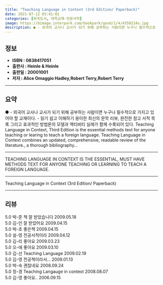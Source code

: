 ```yaml
---
title: "Teaching Language in Context (3rd Edition/ Paperback)"
date: 2021-07-12 03:41:01
categories: [외국도서, 대학교재-전문서적]
image: https://bimage.interpark.com/bookpark/good/1/4/4359214s.jpg
description: ● - 외국어 교사나 교사가 되기 위해 공부하는 사람이면 누구나 필수적으로 가지고 있어야 할 교재이다. - 읽기 쉽고 이해하기 용이한 최신의 문학 리뷰, 완전한 참고 서적 목록 그리고 효과적인 방법론의 모델과 액티비티 실례가 함께 수록되어 있다. Teaching Language in
---
```


## **정보**

- **ISBN : 0838417051**
- **출판사 : Heinle & Heinle**
- **출판일 : 20001001**
- **저자 : Alice Omaggio Hadley,Robert Terry,Robert Terry**

------



## **요약**

●  - 외국어 교사나 교사가 되기 위해 공부하는 사람이면 누구나 필수적으로 가지고 있어야 할 교재이다. - 읽기 쉽고 이해하기 용이한 최신의 문학 리뷰, 완전한 참고 서적 목록 그리고 효과적인 방법론의 모델과 액티비티 실례가 함께 수록되어 있다. Teaching Language in Context, Third Edition is the essential methods text for anyone teaching or learing to teach a foreign language. Teaching Language in Context combines an updated, comprehensive, readable review of the literature., a thorough bibliography...

------

TEACHING LANGUAGE IN CONTEXT IS THE ESSENTIAL, MUST HAVE METHODS TEXT FOR ANYONE TEACHING OR LEARNING TO TEACH A FOREIGN LANGUAGE.

------


Teaching Language in Context (3rd Edition/ Paperback) 

------


## **리뷰** 

5.0 박-준 책 잘 받았습니다 2009.05.18 <br/>5.0 김-인 잘 받았어요 2009.04.15 <br/>5.0 박-초 좋은책 2009.04.15 <br/>5.0 설-영 전공서적이라 2009.04.12 <br/>5.0 김-리 좋아요 2009.03.23 <br/>5.0 오-애 좋아요 2009.03.10 <br/>5.0 김-선 Teaching Language 2009.02.19 <br/>5.0 김-영 전공책이라서... 2009.01.13 <br/>5.0 박-숙 괜찮네요 2008.09.24 <br/>5.0 정-경 Teaching Langauge in context  2008.08.07 <br/>5.0 김-영 좋아요.. 2006.09.15 <br/>
